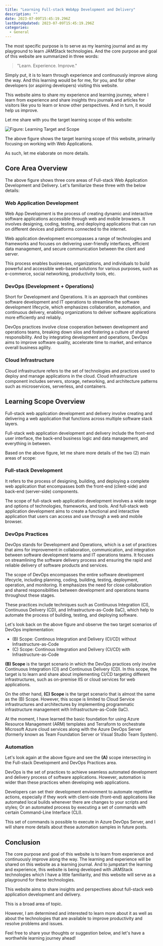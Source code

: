 ```yaml
---
title: "Learning Full-stack WebApp Development and Delivery"
description: ""
date: 2023-07-09T15:45:19.296Z
lastDateUpdated: 2023-07-09T15:45:19.296Z
categories:
  - General
---
```


The most specific purpose is to serve as my learning journal and as my playground to learn JAMStack technologies. And the core purpose and goal of this website are summarized in three words:

> "Learn. Experience. Improve."

Simply put, it is to learn through experience and continuously improve along the way. And this learning would be for me, for you, and for other developers (or aspiring developers) visiting this website.

This website aims to share my experience and learning journey, where I learn from experience and share insights thru journals and articles for visitors like you to learn or know other perspectives. And in turn, it would help us improve.

Let me share with you the target learning scope of this website:

![Figure: Learning Target and Scope](/assets/svg/learning-target-and-scope.drawio.svg)

The above figure shows the target learning scope of this website, primarily focusing on working with Web Applications.

As such, let me elaborate on more details.

## Core Area Overview

The above figure shows three core areas of Full-stack Web Application Development and Delivery. Let's familiarize these three with the below details:

### Web Application Development

Web App Development is the process of creating dynamic and interactive software applications accessible through web and mobile browsers. It involves designing, coding, testing, and deploying applications that can run on different devices and platforms connected to the internet.

Web application development encompasses a range of technologies and frameworks and focuses on delivering user-friendly interfaces, efficient data management, and secure communication between the client and server.

This process enables businesses, organizations, and individuals to build powerful and accessible web-based solutions for various purposes, such as e-commerce, social networking, productivity tools, etc.

### DevOps (Development + Operations)

Short for Development and Operations. It is an approach that combines software development and IT operations to streamline the software development lifecycle, which emphasizes collaboration, automation, and continuous delivery, enabling organizations to deliver software applications more efficiently and reliably.

DevOps practices involve close cooperation between development and operations teams, breaking down silos and fostering a culture of shared responsibility. And by integrating development and operations, DevOps aims to improve software quality, accelerate time to market, and enhance overall business agility.

### Cloud Infrastructure

Cloud infrastructure refers to the set of technologies and practices used to deploy and manage applications in the cloud. Cloud infrastructure component includes servers, storage, networking, and architecture patterns such as microservices, serverless, and containers.


## Learning Scope Overview

Full-stack web application development and delivery involve creating and delivering a web application that functions across multiple software stack layers.

Full-stack web application development and delivery include the front-end user interface, the back-end business logic and data management, and everything in between.

Based on the above figure, let me share more details of the two (2) main areas of scope:

### Full-stack Development

It refers to the process of designing, building, and deploying a complete web application that encompasses both the front-end (client-side) and back-end (server-side) components.

The scope of full-stack web application development involves a wide range and options of technologies, frameworks, and tools. And full-stack web application development aims to create a functional and interactive application that users can access and use through a web and mobile browser.

### DevOps Practices

DevOps stands for Development and Operations, which is a set of practices that aims for improvement in collaboration, communication, and integration between software development teams and IT operations teams. It focuses on streamlining the software delivery process and ensuring the rapid and reliable delivery of software products and services.

The scope of DevOps encompasses the entire software development lifecycle, including planning, coding, building, testing, deployment, operation, and monitoring. It emphasizes the need for close collaboration and shared responsibilities between development and operations teams throughout these stages.

These practices include techniques such as Continuous Integration (CI), Continuous Delivery (CD), and Infrastructure-as-Code (IaC), which help to automate the process of building, testing, and deploying software.

Let's look back on the above figure and observe the two target scenarios of DevOps implementation:
- (B) Scope: Continous Integration and Delivery (CI/CD) without Infrastructure-as-Code
- (C) Scope: Continous Integration and Delivery (CI/CD) with Infrastructure-as-Code

**(B) Scope** is the target scenario in which the DevOps practices only involve Continuous Integration (CI) and Continuous Delivery (CD). In this scope, the target is to learn and share about implementing CI/CD targeting different infrastructures, such as on-premise IIS or cloud services for web applications.

On the other hand, **(C) Scope** is the target scenario that is almost the same as the (B) Scope. However, this scope is limited to Cloud Service infrastructures and architectures by implementing programmatic infrastructure management with Infrastructure-as-Code (IaC).

At the moment, I have learned the basic foundation for using Azure Resource Management (ARM) templates and Terraform to orchestrate Microsoft Azure cloud services along with the Azure DevOps Server (formerly known as Team Foundation Server or Visual Studio Team System).

### Automation

Let's look again at the above figure and see the **(A)** scope intersecting in the Full-stack Development and DevOps Practices area.

DevOps is the set of practices to achieve seamless automated development and delivery process of software applications. However, automation is wider than these practices when developing web applications.

Developers can set their development environment to automate repetitive actions, especially if they work with client-side (front-end) applications like automated local builds whenever there are changes to your scripts and styles; Or an automated process by executing a set of commands with certain Command-Line Interface (CLI).

This set of commands is possible to execute in Azure DevOps Server, and I will share more details about these automation samples in future posts.



## Conclusion

The core purpose and goal of this website is to learn from experience and continuously improve along the way. The learning and experience will be shared on this website as a learning journal. And to jumpstart the learning and experience, this website is being developed with JAMStack technologies which I have a little familiarity, and this website will serve as a playground for these technologies.

This website aims to share insights and perspectives about full-stack web application development and delivery.

This is a broad area of topic.

However, I am determined and interested to learn more about it as well as about the technologies that are available to improve productivity and resolve problems and issues.

Feel free to share your thoughts or suggestion below, and let's have a worthwhile learning journey ahead!